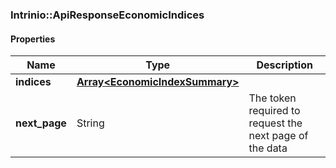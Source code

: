 

[//]: # (CLASS:Intrinio::ApiResponseEconomicIndices)

[//]: # (KIND:object)

### Intrinio::ApiResponseEconomicIndices

#### Properties

[//]: # (START_DEFINITION)

Name | Type | Description
------------ | ------------- | -------------
**indices** | [**Array&lt;EconomicIndexSummary&gt;**](EconomicIndexSummary.md) |  &nbsp;
**next_page** | String | The token required to request the next page of the data &nbsp;

[//]: # (END_DEFINITION)


[//]: # (CONTAINED_CLASS:Intrinio::EconomicIndexSummary)



